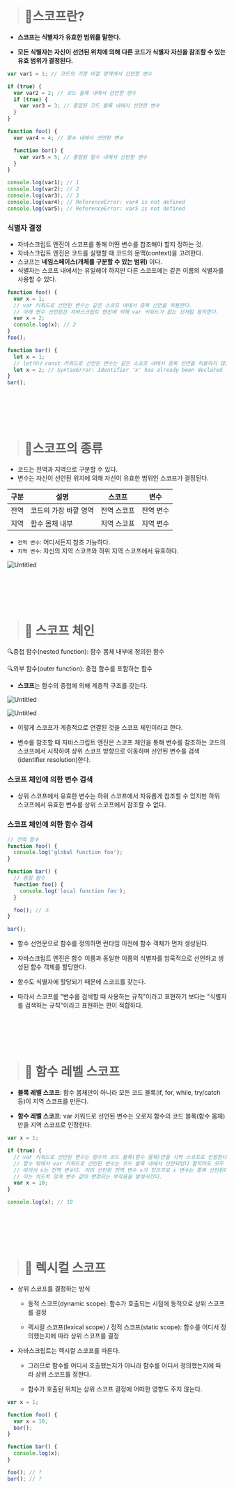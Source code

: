 > # 📖스코프란?

- **스코프는 식별자가 유효한 범위를 말한다.**

- **모든 식별자는 자신이 선언된 위치에 의해 다른 코드가 식별자 자신을 참조할 수 있는 유효 범위가 결정된다.**

```js
var var1 = 1; // 코드의 가장 바깥 영역에서 선언한 변수

if (true) {
  var var2 = 2; // 코드 블록 내에서 선언한 변수
  if (true) {
    var var3 = 3; // 중첩된 코드 블록 내에서 선언한 변수
  }
}

function foo() {
  var var4 = 4; // 함수 내에서 선언한 변수

  function bar() {
    var var5 = 5; // 중첩된 함수 내에서 선언한 변수
  }
}

console.log(var1); // 1
console.log(var2); // 2
console.log(var3); // 3
console.log(var4); // ReferenceError: var4 is not defined
console.log(var5); // ReferenceError: var5 is not defined
```

### 식별자 결정

- 자바스크립트 엔진이 스코프를 통해 어떤 변수를 찹조해야 할지 정하는 것.
- 자바스크립트 엔진은 코드를 실행할 때 코드의 문맥(context)을 고려한다.
- 스코프는 **네임스페이스(개체를 구분할 수 있는 범위)** 이다.
- 식별자는 스코프 내에서는 유일해야 하지만 다른 스코프에는 같은 이름의 식별자를 사용할 수 있다.

```js
function foo() {
  var x = 1;
  // var 키워드로 선언된 변수는 같은 스코프 내에서 중복 선언을 허용한다.
  // 아래 변수 선언문은 자바스크립트 엔진에 의해 var 키워드가 없는 것처럼 동작한다.
  var x = 2;
  console.log(x); // 2
}
foo();

function bar() {
  let x = 1;
  // let이나 const 키워드로 선언된 변수는 같은 스코프 내에서 중복 선언을 허용하지 않는다.
  let x = 2; // SyntaxError: Identifier 'x' has already been declared
}
bar();
```

<br>
<br>
<br>
<br>

> # 📖스코프의 종류

- 코드는 전역과 지역으로 구분할 수 있다.
- 변수는 자신이 선언된 위치에 의해 자신이 유효한 범위인 스코프가 결정된다.

| 구분 | 설명                  | 스코프      | 변수      |
| ---- | --------------------- | ----------- | --------- |
| 전역 | 코드의 가장 바깥 영역 | 전역 스코프 | 전역 변수 |
| 지역 | 함수 몸체 내부        | 지역 스코프 | 지역 변수 |

- `전역 변수`: 어디서든지 참조 가능하다.
- `지역 변수`: 자신의 지역 스코프와 하위 지역 스코프에서 유효하다.

![Untitled](https://img1.daumcdn.net/thumb/R1280x0/?scode=mtistory2&fname=https%3A%2F%2Fblog.kakaocdn.net%2Fdn%2FbRWXKo%2FbtrmoqxGHIm%2FcyK2AY7KBpFPGWjKgAtlR0%2Fimg.png)

<br>
<br>
<br>
<br>

> # 📖 스코프 체인

🔍중첩 함수(nested function): 함수 몸체 내부에 정의한 함수<br>

🔍외부 함수(outer function): 중첩 함수를 포함하는 함수<br>

- **스코프**는 함수의 중첩에 의해 계층적 구조를 갖는다.

![Untitled](https://img1.daumcdn.net/thumb/R1280x0/?scode=mtistory2&fname=https%3A%2F%2Fblog.kakaocdn.net%2Fdn%2FbRWXKo%2FbtrmoqxGHIm%2FcyK2AY7KBpFPGWjKgAtlR0%2Fimg.png)

![Untitled](https://img1.daumcdn.net/thumb/R1280x0/?scode=mtistory2&fname=https%3A%2F%2Fblog.kakaocdn.net%2Fdn%2FKB61b%2FbtrmtfvZhjZ%2FEBV5IMeUh1oeDHUAOgtC7K%2Fimg.png)

- 이렇게 스코프가 계층적으로 연결된 것을 스코프 체인이라고 한다.

- 변수를 참조할 때 자바스크립트 엔진은 스코프 체인을 통해 변수를 참조하는 코드의 스코프에서 시작하여 상위 스코프 방향으로 이동하며 선언된 변수를 검색(identifier resolution)한다.

### 스코프 체인에 의한 변수 검색

- 상위 스코프에서 유효한 변수는 하위 스코프에서 자유롭게 찹조할 수 있지만 하위 스코프에서 유효한 변수를 상위 스코프에서 참조할 수 없다.

### 스코프 체인에 의한 함수 검색

```js
// 전역 함수
function foo() {
  console.log('global function foo');
}

function bar() {
  // 중첩 함수
  function foo() {
    console.log('local function foo');
  }

  foo(); // ①
}

bar();
```

- 함수 선언문으로 함수를 정의하면 런타임 이전에 함수 객체가 먼저 생성된다.

- 자바스크립트 엔진은 함수 이름과 동일한 이름의 식별자를 암묵적으로 선언하고 생성된 함수 객체를 할당한다.

- 함수도 식별자에 할당되기 때문에 스코프를 갖는다.

- 따라서 스코프를 "변수를 검색할 때 사용하는 규칙"이라고 표현하기 보다는 "식별자를 검색하는 규칙"이라고 표현하는 편이 적합하다.

<br>
<br>
<br>
<br>

> # 📖 함수 레벨 스코프

- **블록 레벨 스코프**: 함수 몸체만이 아니라 모든 코드 블록(if, for, while, try/catch 등)이 지역 스코프를 만든다.

- **함수 레벨 스코프**: var 키워드로 선언된 변수는 오로지 함수의 코드 블록(함수 몸체) 만을 지역 스코프로 인정한다.

```js
var x = 1;

if (true) {
  // var 키워드로 선언된 변수는 함수의 코드 블록(함수 몸체)만을 지역 스코프로 인정한다.
  // 함수 밖에서 var 키워드로 선언된 변수는 코드 블록 내에서 선언되었다 할지라도 모두 전역 변수다.
  // 따라서 x는 전역 변수다. 이미 선언된 전역 변수 x가 있으므로 x 변수는 중복 선언된다.
  // 이는 의도치 않게 변수 값이 변경되는 부작용을 발생시킨다.
  var x = 10;
}

console.log(x); // 10
```

<br>
<br>
<br>
<br>

> # 📖 렉시컬 스코프

- 상위 스코프를 결정하는 방식

  - 동적 스코프(dynamic scope): 함수가 호출되는 시점에 동적으로 상위 스코프를 결정

  - 렉시컬 스코프(lexical scope) / 정적 스코프(static scope): 함수를 어디서 정의했는지에 따라 상위 스코프를 결정

- 자바스크립트는 렉시컬 스코프를 따른다.

  - 그러므로 함수를 어디서 호출했는지가 아니라 함수를 어디서 정의했는지에 따라 상위 스코프를 정한다.

  - 함수가 호출된 위치는 상위 스코프 결정에 어떠한 영향도 주지 않는다.

```js
var x = 1;

function foo() {
  var x = 10;
  bar();
}

function bar() {
  console.log(x);
}

foo(); // ?
bar(); // ?
```
